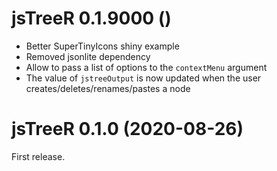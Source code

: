 # jsTreeR 0.1.9000 ()

* Better SuperTinyIcons shiny example
* Removed jsonlite dependency
* Allow to pass a list of options to the `contextMenu` argument
* The value of `jstreeOutput` is now updated when the user 
creates/deletes/renames/pastes a node


# jsTreeR 0.1.0 (2020-08-26)

First release.
